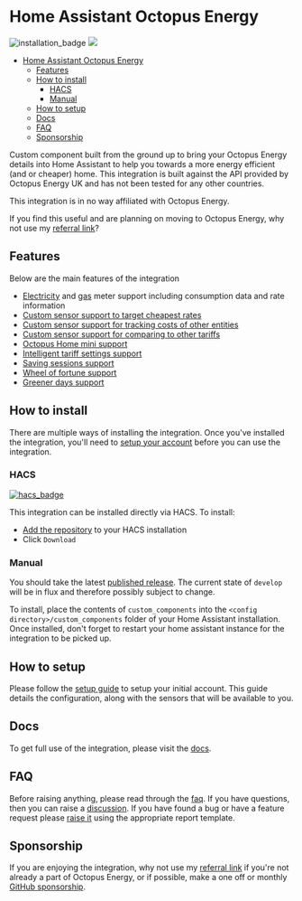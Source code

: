 # Home Assistant Octopus Energy

![installation_badge](https://img.shields.io/badge/dynamic/json?color=41BDF5&logo=home-assistant&label=integration%20usage&suffix=%20installs&cacheSeconds=15600&url=https://analytics.home-assistant.io/custom_integrations.json&query=$.eon_next.total) [![](https://img.shields.io/static/v1?label=Sponsor&message=%E2%9D%A4&logo=GitHub&color=%23fe8e86)](https://github.com/sponsors/bottlecapdave)
- [Home Assistant Octopus Energy](#home-assistant-octopus-energy)
  - [Features](#features)
  - [How to install](#how-to-install)
    - [HACS](#hacs)
    - [Manual](#manual)
  - [How to setup](#how-to-setup)
  - [Docs](#docs)
  - [FAQ](#faq)
  - [Sponsorship](#sponsorship)

Custom component built from the ground up to bring your Octopus Energy details into Home Assistant to help you towards a more energy efficient (and or cheaper) home. This integration is built against the API provided by Octopus Energy UK and has not been tested for any other countries. 

This integration is in no way affiliated with Octopus Energy.

If you find this useful and are planning on moving to Octopus Energy, why not use my [referral link](https://share.octopus.energy/gray-jade-372)?

## Features

Below are the main features of the integration

* [Electricity](https://bottlecapdave.github.io/HomeAssistant-OctopusEnergy/entities/electricity/) and [gas](https://bottlecapdave.github.io/HomeAssistant-OctopusEnergy/entities/gas/) meter support including consumption data and rate information
* [Custom sensor support to target cheapest rates](https://bottlecapdave.github.io/HomeAssistant-OctopusEnergy/setup/target_rate/)
* [Custom sensor support for tracking costs of other entities](https://bottlecapdave.github.io/HomeAssistant-OctopusEnergy/setup/cost_tracker)
* [Custom sensor support for comparing to other tariffs](https://bottlecapdave.github.io/HomeAssistant-OctopusEnergy/setup/tariff_comparison)
* [Octopus Home mini support](https://bottlecapdave.github.io/HomeAssistant-OctopusEnergy/setup/account/#home-mini)
* [Intelligent tariff settings support](https://bottlecapdave.github.io/HomeAssistant-OctopusEnergy/entities/intelligent/)
* [Saving sessions support](https://bottlecapdave.github.io/HomeAssistant-OctopusEnergy/entities/octoplus/#saving-sessions)
* [Wheel of fortune support](https://bottlecapdave.github.io/HomeAssistant-OctopusEnergy/entities/wheel_of_fortune/)
* [Greener days support](https://bottlecapdave.github.io/HomeAssistant-OctopusEnergy/entities/greenness_forecast)

## How to install

There are multiple ways of installing the integration. Once you've installed the integration, you'll need to [setup your account](#how-to-setup) before you can use the integration.

### HACS

[![hacs_badge](https://img.shields.io/badge/HACS-Default-41BDF5.svg?style=for-the-badge)](https://github.com/hacs/integration)

This integration can be installed directly via HACS. To install:

* [Add the repository](https://my.home-assistant.io/redirect/hacs_repository/?owner=BottlecapDave&repository=homeassistant-octopusenergy&category=integration) to your HACS installation
* Click `Download`

### Manual

You should take the latest [published release](https://github.com/BottlecapDave/HomeAssistant-OctopusEnergy/releases). The current state of `develop` will be in flux and therefore possibly subject to change.

To install, place the contents of `custom_components` into the `<config directory>/custom_components` folder of your Home Assistant installation. Once installed, don't forget to restart your home assistant instance for the integration to be picked up.

## How to setup

Please follow the [setup guide](https://bottlecapdave.github.io/HomeAssistant-OctopusEnergy/setup/account) to setup your initial account. This guide details the configuration, along with the sensors that will be available to you.

## Docs

To get full use of the integration, please visit the [docs](https://bottlecapdave.github.io/HomeAssistant-OctopusEnergy/).

## FAQ

Before raising anything, please read through the [faq](https://bottlecapdave.github.io/HomeAssistant-OctopusEnergy/faq). If you have questions, then you can raise a [discussion](https://github.com/BottlecapDave/HomeAssistant-OctopusEnergy/discussions). If you have found a bug or have a feature request please [raise it](https://github.com/BottlecapDave/HomeAssistant-OctopusEnergy/issues) using the appropriate report template.

## Sponsorship

If you are enjoying the integration, why not use my [referral link](https://share.octopus.energy/gray-jade-372) if you're not already a part of Octopus Energy, or if possible, make a one off or monthly [GitHub sponsorship](https://github.com/sponsors/bottlecapdave).
